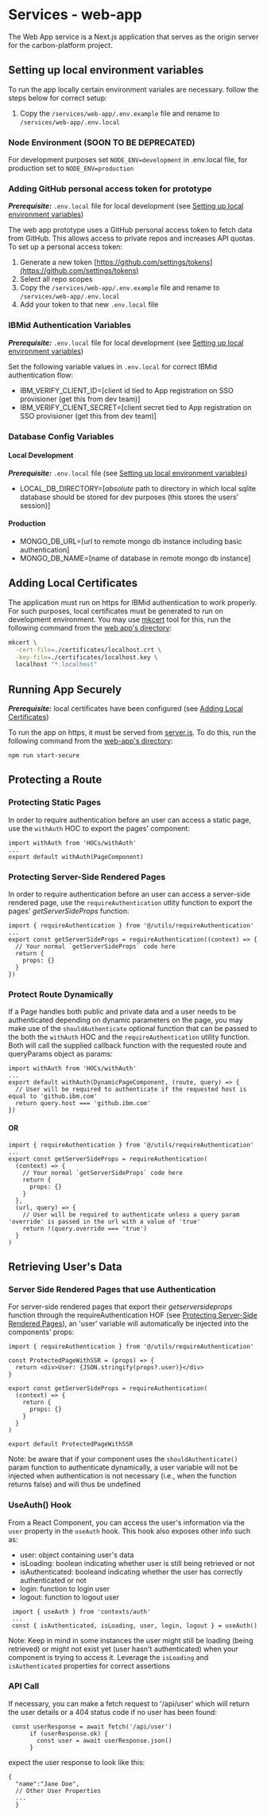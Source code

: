 # Services - web-app

The Web App service is a Next.js application that serves as the origin server for the
carbon-platform project.

## Setting up local environment variables

To run the app locally certain environment variales are necessary. follow the steps below for
correct setup:

1. Copy the `/services/web-app/.env.example` file and rename to `/services/web-app/.env.local`

### Node Environment (SOON TO BE DEPRECATED)

For development purposes set `NODE_ENV=development` in .env.local file, for production set to
`NODE_ENV=production`

### Adding GitHub personal access token for prototype

**_Prerequisite:_** `.env.local` file for local development (see
[Setting up local environment variables](#setting-up-local-environment-variables))

The web app prototype uses a GitHub personal access token to fetch data from GitHub. This allows
access to private repos and increases API quotas. To set up a personal access token:

1. Generate a new token [https://github.com/settings/tokens](https://github.com/settings/tokens)
1. Select all repo scopes
1. Copy the `/services/web-app/.env.example` file and rename to `/services/web-app/.env.local`
1. Add your token to that new `.env.local` file

### IBMid Authentication Variables

**_Prerequisite:_** `.env.local` file for local development (see
[Setting up local environment variables](#setting-up-local-environment-variables))

Set the following variable values in `.env.local` for correct IBMid authentication flow:

- IBM_VERIFY_CLIENT_ID=[client id tied to App registration on SSO provisioner (get this from dev
  team)]
- IBM_VERIFY_CLIENT_SECRET=[client secret tied to App registration on SSO provisioner (get this from
  dev team)]

### Database Config Variables

#### Local Development

**_Prerequisite:_** `.env.local` file (see
[Setting up local environment variables](#setting-up-local-environment-variables))

- LOCAL_DB_DIRECTORY=[*absolute* path to directory in which local sqlite database should be stored
  for dev purposes (this stores the users' session)]

#### Production

- MONGO_DB_URL=[url to remote mongo db instance including basic authentication]
- MONGO_DB_NAME=[name of database in remote mongo db instance]

## Adding Local Certificates

The application must run on https for IBMid authentication to work properly. For such purposes,
local certificates must be generated to run on development environment. You may use
[mkcert](https://github.com/FiloSottile/mkcert#installation) tool for this, run the following
command from the [web app's directory](../services/web-app):

```bash
mkcert \
  -cert-file=./certificates/localhost.crt \
  -key-file=./certificates/localhost.key \
  localhost "*.localhost"
```

## Running App Securely

**_Prerequisite:_** local certificates have been configured (see
[Adding Local Certificates](#adding-local-certificates))

To run the app on https, it must be served from [server.js](../services/web-app/server.js). To do
this, run the following command from the [web-app's directory](../services/web-app):

`npm run start-secure`

## Protecting a Route

### Protecting Static Pages

In order to require authentication before an user can access a static page, use the `withAuth` HOC
to export the pages' component:

```
import withAuth from 'HOCs/withAuth'
...
export default withAuth(PageComponent)
```

### Protecting Server-Side Rendered Pages

In order to require authentication before an user can access a server-side rendered page, use the
`requireAuthentication` utlity function to export the pages' _getServerSideProps_ function:

```
import { requireAuthentication } from '@/utils/requireAuthentication'
...
export const getServerSideProps = requireAuthentication((context) => {
  // Your normal `getServerSideProps` code here
  return {
    props: {}
  }
})
```

### Protect Route Dynamically

If a Page handles both public and private data and a user needs to be authenticated depending on
dynamic parameters on the page, you may make use of the `shouldAuthenticate` optional function that
can be passed to the both the `withAuth` HOC and the `requireAuthentication` utility function. Both
will call the supplied callback function with the requested route and queryParams object as params:

```
import withAuth from 'HOCs/withAuth'
...
export default withAuth(DynamicPageComponent, (route, query) => {
  // User will be required to authenticate if the requested host is equal to 'github.ibm.com'
  return query.host === 'github.ibm.com'
})
```

#### OR

```
import { requireAuthentication } from '@/utils/requireAuthentication'
...
export const getServerSideProps = requireAuthentication(
  (context) => {
    // Your normal `getServerSideProps` code here
    return {
      props: {}
    }
  },
  (url, query) => {
    // User will be required to authenticate unless a query param 'override' is passed in the url with a value of 'true'
    return !(query.override === 'true')
  }
)
```

## Retrieving User's Data

### Server Side Rendered Pages that use Authentication

For server-side rendered pages that export their _getserversideprops_ function through the
requireAuthentication HOF (see
[Protecting Server-Side Rendered Pages](#protecting-server-side-rendered-pages)), an 'user' variable
will automatically be injected into the components' props:

```
import { requireAuthentication } from '@/utils/requireAuthentication'

const ProtectedPageWithSSR = (props) => {
  return <div>User: {JSON.stringify(props?.user)}</div>
}

export const getServerSideProps = requireAuthentication(
  (context) => {
    return {
      props: {}
    }
  }
)

export default ProtectedPageWithSSR
```

Note: be aware that if your component uses the `shouldAuthenticate()` param function to authenticate
dynamically, a user variable will not be injected when authentication is not necessary (i.e., when
the function returns false) and will thus be undefined

### UseAuth() Hook

From a React Component, you can access the user's information via the `user` property in the
`useAuth` hook. This hook also exposes other info such as:

- user: object containing user's data
- isLoading: boolean indicating whether user is still being retrieved or not
- isAuthenticated: booleand indicating whether the user has correctly authenticated or not
- login: function to login user
- logout: function to logout user

```
 import { useAuth } from 'contexts/auth'
 ...
 const { isAuthenticated, isLoading, user, login, logout } = useAuth()
```

Note: Keep in mind in some instances the user might still be loading (being retrieved) or might not
exist yet (user hasn't authenticated) when your component is trying to access it. Leverage the
`isLoading` and `isAuthenticated` properties for correct assertions

### API Call

If necessary, you can make a fetch request to '/api/user' which will return the user details or a
404 status code if no user has been found:

```
 const userResponse = await fetch('/api/user')
      if (userResponse.ok) {
        const user = await userResponse.json()
      }
```

expect the user response to look like this:

```
{
  "name":"Jane Doe",
  // Other User Properties
  ...
  }
```
